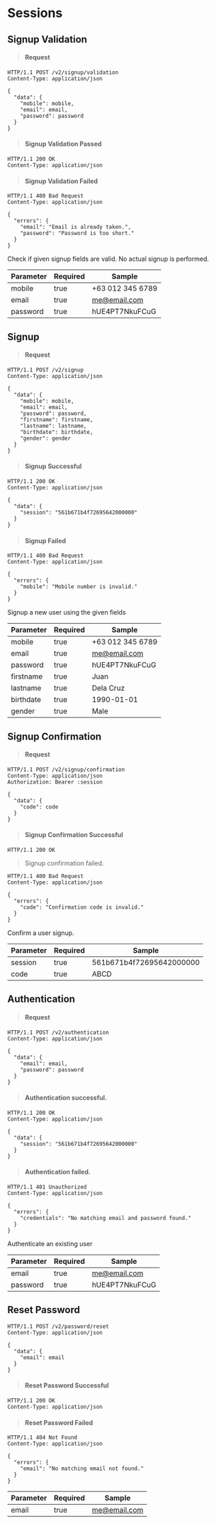 # Sessions

## Signup Validation

> #### Request

```shell
HTTP/1.1 POST /v2/signup/validation
Content-Type: application/json

{
  "data": {
    "mobile": mobile,
    "email": email,
    "password": password
  }
}
```

> #### Signup Validation Passed

```shell
HTTP/1.1 200 OK
Content-Type: application/json
```

> #### Signup Validation Failed

```shell
HTTP/1.1 400 Bad Request
Content-Type: application/json

{
  "errors": {
    "email": "Email is already taken.",
    "password": "Password is too short."
  }
}
```

Check if given signup fields are valid. No actual signup is performed.

Parameter | Required | Sample
--- | --- | ---
mobile | true | +63 012 345 6789
email | true | me@email.com
password | true | hUE4PT7NkuFCuG



## Signup

> #### Request

```shell
HTTP/1.1 POST /v2/signup
Content-Type: application/json

{
  "data": {
    "mobile": mobile,
    "email": email,
    "password": password,
    "firstname": firstname,
    "lastname": lastname,
    "birthdate": birthdate,
    "gender": gender
  }
}
```

> #### Signup Successful

```shell
HTTP/1.1 200 OK
Content-Type: application/json

{
  "data": {
    "session": "561b671b4f72695642000000"
  }
}
```

> #### Signup Failed

```shell
HTTP/1.1 400 Bad Request
Content-Type: application/json

{
  "errors": {
    "mobile": "Mobile number is invalid."
  }
}
```

Signup a new user using the given fields

Parameter | Required | Sample
--- | --- | ---
mobile | true | +63 012 345 6789
email | true | me@email.com
password | true | hUE4PT7NkuFCuG
firstname | true | Juan
lastname | true | Dela Cruz
birthdate | true | 1990-01-01
gender | true | Male



## Signup Confirmation

> #### Request

```shell
HTTP/1.1 POST /v2/signup/confirmation
Content-Type: application/json
Authorization: Bearer :session

{
  "data": {
    "code": code
  }
}
```

> #### Signup Confirmation Successful

```shell
HTTP/1.1 200 OK
```

> Signup confirmation failed.

```shell
HTTP/1.1 400 Bad Request
Content-Type: application/json

{
  "errors": {
    "code": "Confirmation code is invalid."
  }
}
```

Confirm a user signup.

Parameter | Required | Sample
--- | --- | ---
session | true | 561b671b4f72695642000000
code | true | ABCD



## Authentication

> #### Request

```shell
HTTP/1.1 POST /v2/authentication
Content-Type: application/json

{
  "data": {
    "email": email,
    "password": password
  }
}
```

> #### Authentication successful.

```shell
HTTP/1.1 200 OK
Content-Type: application/json

{
  "data": {
    "session": "561b671b4f72695642000000"
  }
}
```

> #### Authentication failed.

```shell
HTTP/1.1 401 Unauthorized
Content-Type: application/json

{
  "errors": {
    "credentials": "No matching email and password found."
  }
}
```

Authenticate an existing user

Parameter | Required | Sample
--- | --- | ---
email | true | me@email.com
password | true | hUE4PT7NkuFCuG

## Reset Password

```shell
HTTP/1.1 POST /v2/password/reset
Content-Type: application/json

{
  "data": {
    "email": email
  }
}
```

> #### Reset Password Successful

```shell
HTTP/1.1 200 OK
Content-Type: application/json
```

> #### Reset Password Failed

```shell
HTTP/1.1 404 Not Found
Content-Type: application/json

{
  "errors": {
    "email": "No matching email not found."
  }
}
```

Parameter | Required | Sample
--- | --- | ---
email | true | me@email.com
